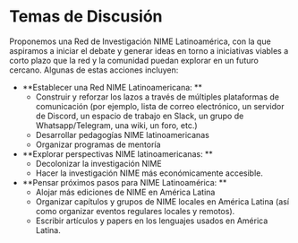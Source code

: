 # Temas de Discusión

Proponemos una Red de Investigación NIME Latinoamérica, con la que aspiramos a iniciar el debate y generar ideas en torno a iniciativas viables a corto plazo que la red y la comunidad puedan explorar en un futuro cercano. Algunas de estas acciones incluyen: 

* **Establecer una Red NIME Latinoamericana: **
  * Construir y reforzar los lazos a través de múltiples plataformas de comunicación (por ejemplo, lista de correo electrónico, un servidor de Discord, un espacio de trabajo en Slack, un grupo de Whatsapp/Telegram, una wiki, un foro, etc.) 
  * Desarrollar pedagogías NIME latinoamericanas 
  * Organizar programas de mentoría 
* **Explorar perspectivas NIME latinoamericanas: **
  * Decolonizar la investigación NIME 
  * Hacer la investigación NIME más económicamente accesible. 
* **Pensar próximos pasos para NIME Latinoamérica: **
  * Alojar más ediciones de NIME en América Latina 
  * Organizar capítulos y grupos de NIME locales en América Latina (así como organizar eventos regulares locales y remotos). 
  * Escribir artículos y papers en los lenguajes usados en América Latina.

